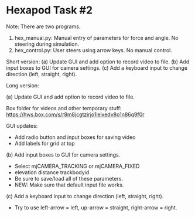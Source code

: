 # Hexapod Task #2

Note: There are two programs.
1. hex_manual.py: Manual entry of parameters for force and angle. No steering during simulation.
2. hex_control.py: User steers using arrow keys. No manual control.

Short version: 
(a) Update GUI and add option to record video to file.
(b) Add input boxes to GUI for camera settings.
(c) Add a keyboard input to change direction (left, straight, right).

Long version: 

(a) Update GUI and add option to record video to file.

Box folder for videos and other temporary stuff:
https://hws.box.com/s/r8m8jcgtzirjo1lelxedv8o1n86q9f0r

GUI updates:
* Add radio button and input boxes for saving video
* Add labels for grid at top

(b) Add input boxes to GUI for camera settings.
* Select mjCAMERA_TRACKING or mjCAMERA_FIXED
* elevation  distance  trackbodyid
* Be sure to save/load all of these parameters.
* NEW: Make sure that default input file works.

(c) Add a keyboard input to change direction (left, straight, right).
* Try to use left-arrow = left, up-arrow = straight, right-arrow = right.
